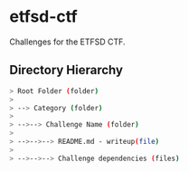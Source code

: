 # etfsd-ctf
Challenges for the ETFSD CTF.

## Directory Hierarchy


```bash
> Root Folder (folder)
>
> --> Category (folder)
>
> -->--> Challenge Name (folder)
> 
> -->-->--> README.md - writeup(file)
>
> -->-->--> Challenge dependencies (files)
```
